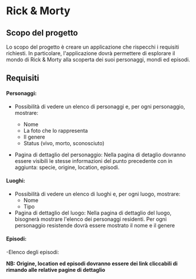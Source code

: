 # Rick & Morty

## Scopo del progetto
Lo scopo del progetto è creare un applicazione che rispecchi i requisiti richiesti.
In particolare, l'applicazione dovrà permettere di esplorare il mondo di Rick & Morty alla scoperta dei suoi personaggi, mondi ed episodi.

## Requisiti

#### Personaggi:
- Possibilità di vedere un elenco di personaggi e, per ogni personaggio, mostrare:
  - Nome
  - La foto che lo rappresenta
  - Il genere
  - Status (vivo, morto, sconosciuto)

- Pagina di dettaglio del personaggio:
Nella pagina di detaglio dovranno essere visibili le stesse informazioni del punto precedente con in aggiunta: specie, origine, location, episodi.

#### Luoghi:
- Possibilità di vedere un elenco di luoghi e, per ogni luogo, mostrare:
  - Nome
  - Tipo
- Pagina di dettaglio del luogo:
Nella pagina di dettaglio del luogo, bisognerà mostrare l'elenco dei personaggi residenti.
Per ogni personaggio resistende dovrà essere mostrato il nome e il genere

#### Episodi:
-Elenco degli episodi:

**NB: Origine, location ed episodi dovranno essere dei link cliccabili di rimando alle relative pagine di dettaglio**
